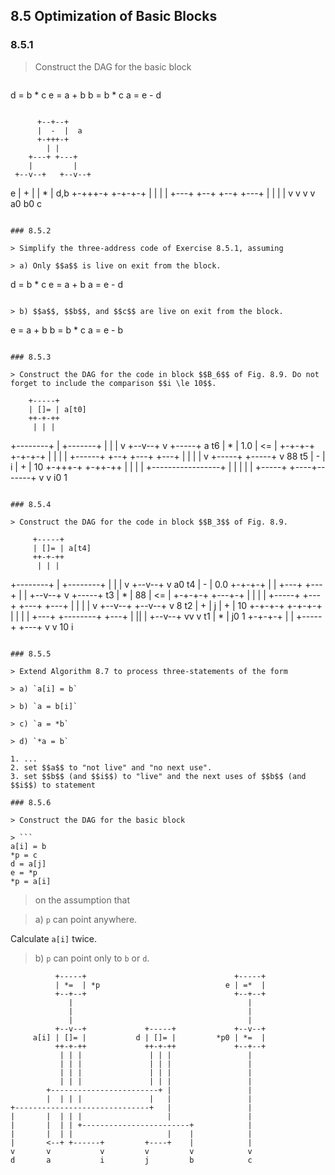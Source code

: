 ## 8.5 Optimization of Basic Blocks

### 8.5.1

> Construct the DAG for the basic block

> ```
d = b * c
e = a + b
b = b * c
a = e - d
```

```
          +--+--+
          |  -  |  a
          +-+++-+
            | |
        +---+ +---+
        |         |
     +--v--+   +--v--+
  e  |  +  |   |  *  |  d,b
     +-+++-+   +-+-+-+
       | |       | |
   +---+ +--+ +--+ +---+
   |        | |        |
   v        v v        v
   a0        b0        c   
```

### 8.5.2

> Simplify the three-address code of Exercise 8.5.1, assuming

> a) Only $$a$$ is live on exit from the block.

```
d = b * c
e = a + b
a = e - d
```

> b) $$a$$, $$b$$, and $$c$$ are live on exit from the block.

```
e = a + b
b = b * c
a = e - b
```

### 8.5.3

> Construct the DAG for the code in block $$B_6$$ of Fig. 8.9. Do not forget to include the comparison $$i \le 10$$.

```
        +-----+
        | []= | a[t0]
        ++-+-++
         | | |
+--------+ | +-------+
|          |         |
v       +--v--+      v       +-----+
a    t6 |  *  |     1.0      |  <= |
        +-+-+-+              +-+-+-+
          | |                  | |
   +------+ +--+           +---+ +---+
   |           |           |         |
   v        +-----+     +-----+      v
   88    t5 |  -  |   i |  +  |      10
            +-+++-+     +-++-++
              | |         |  |
        +-----------------+  |
        |     | |            |
        +-----+ +----+-------+
        v            v
        i0           1

```

### 8.5.4

> Construct the DAG for the code in block $$B_3$$ of Fig. 8.9.

```
         +-----+
         | []= | a[t4]
         ++-+-++
          | | |
 +--------+ | +--------+
 |          |          |
 v       +--v--+       v
 a0   t4 |  -  |      0.0
         +-+-+-+
           | |
       +---+ +---+
       |         |
    +--v--+      v       +-----+
 t3 |  *  |      88      | <=  |
    +-+-+-+              +---+-+
      | |                  | |
+-----+ +---+          +---+ +---+
|           |          |         |
v        +--v--+    +--v--+      v
8     t2 |  +  |  j |  +  |      10
         +-+-+-+    +-+-+-+
           | |        | |
       +---+ +--------+ +---+
       |         ||         |
    +--v--+      vv         v
 t1 |  *  |      j0         1
    +-+-+-+
      | |
+-----+ +---+
v           v
10          i
```

### 8.5.5

> Extend Algorithm 8.7 to process three-statements of the form

> a) `a[i] = b`

> b) `a = b[i]`

> c) `a = *b`

> d) `*a = b`

1. ...
2. set $$a$$ to "not live" and "no next use".
3. set $$b$$ (and $$i$$) to "live" and the next uses of $$b$$ (and $$i$$) to statement

### 8.5.6

> Construct the DAG for the basic block

> ```
a[i] = b
*p = c
d = a[j]
e = *p
*p = a[i]
```

> on the assumption that

> a) `p` can point anywhere.

Calculate `a[i]` twice.

> b) `p` can point only to `b` or `d`.

```
          +-----+                                 +-----+
          | *=  | *p                            e | =*  |
          +--+--+                                 +--+--+
             |                                       |
             |                                       |
             |                                       |
          +--v--+             +-----+             +--v--+
     a[i] | []= |           d | []= |         *p0 | *=  |
          ++-+-++             ++-+-++             +--+--+
           | | |               | | |                 |
           | | |               | | |                 |
           | | |               | | |                 |
           | | |               | | |                 |
        +------------------------+ |                 |
        |  | | |               |   |                 |
+------------------------------+   |                 |
|       |  | | |                   |                 |
|       |  | | +------------------------+            |
|       |  | |                     |    |            |
|       <--+ +------+         +----+    |            |
v       v           v         v         v            v
d       a           i         j         b            c
```
